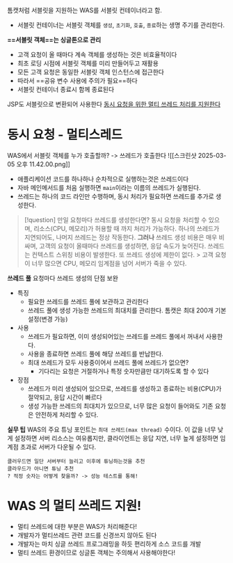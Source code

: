 톰캣처럼 서블릿을 지원하는 WAS를 서블릿 컨테이너라고 함.
- 서블릿 컨테이너는 서블릿 객체를 `생성`, `초기화`, `호출`, `종료`하는 생명 주기를 관리한다.

**==서블릿 객체==는 싱글톤으로 관리**
- 고객 요청이 올 때마다 계속 객체를 생성하는 것은 비효율적이다
- 최초 로딩 시점에 서블릿 객체를 미리 만들어두고 재활용
- 모든 고객 요청은 동일한 서블릿 객체 인스턴스에 접근한다
- 따라서 ==공유 변수 사용에 주의가 필요==하다
- 서블릿 컨테이너 종료시 함께 종료된다

JSP도 서블릿으로 변환되어 사용한다
<u>동시 요청을 위한 멀티 쓰레드 처리를 지원한다</u>


# 동시 요청 - 멀티스레드
WAS에서 서블릿 객체를 누가 호출할까? -> 쓰레드가 호출한다
![[스크린샷 2025-03-05 오후 11.42.00.png]]
- 애플리케이션 코드를 하나하나 순차적으로 실행하는것은 쓰레드이다
- 자바 메인메서드를 처음 실행하면 `main`이라는 이름의 쓰레드가 실행된다.
- 쓰레드는 하나의 코드 라인만 수행하며, 동시 처리가 필요하면 쓰레드를 추가로 생성한다.
> [!question] 만일 요청마다 쓰레드를 생성한다면?
> 동시 요청을 처리할 수 있으며, 리소스(CPU, 메모리)가 허용할 때 까지 처리가 가능하다.
> 하나의 쓰레드가 지연되어도, 나머지 쓰레드는 정상 작동한다.
> **그러나**
> 쓰레드 생성 비용은 매우 비싸며, 고객의 요청이 올때마다 쓰레드를 생성하면, 응답 속도가 늦어진다.
> 쓰레드는 컨텍스트 스위칭 비용이 발생한다.
> 또 쓰레드 생성에 제한이 없다. > 고객 요청이 너무 많으면 CPU, 메모리 임계점을 넘어 서버가 죽을 수 있다.

**쓰레드 풀**
요청마다 쓰레드 생성의 단점 보완
- 특징
	- 필요한 쓰레드를 쓰레드 풀에 보관하고 관리한다
	- 쓰레드 풀에 생성 가능한 쓰레드의 최대치를 관리한다. 톰캣은 최대 200개 기본 설정(변경 가능)
- 사용
	- 쓰레드가 필요하면, 이미 생성되어있는 쓰레드를 쓰레드 풀에서 꺼내서 사용한다.
	- 사용을 종료하면 쓰레드 풀에 해당 쓰레드를 반납한다.
	- 최대 쓰레드가 모두 사용중이어서 쓰레드 풀에 쓰레드가 없으면?
		- 기다리는 요청은 거절하거나 특정 숫자만큼만 대기하도록 할  수 있다
- 장점
	- 쓰레드가 미리 생성되어 있으므로, 쓰레드를 생성하고 종료하는 비용(CPU)가 절약되고, 응답 시간이 빠르다
	- 생성 가능한 쓰레드의 최대치가 있으므로, 너무 많은 요청이 들어와도 기존 요청은 안전하게 처리할 수 있다.

**실무 팁**
WAS의 주요 튜닝 포인트는 `최대 쓰레드(max thread)` 수이다.
이 값을 너무 낮게 설정하면 서버 리소스는 여유롭지만, 클라이언트는 응답 지연, 너무 높게 설정하면 임계점 초과로 서버가 다운될 수 있다.
```
클러우드면 일단 서버부터 늘리고 이후에 튜닝하는것을 추천
클라우드가 아니면 튜닝 추천
? 적정 숫자는 어떻게 찾을까? -> 성능 테스트를 통해!
```

# WAS 의 멀티 쓰레드  지원!
- 멀티 쓰레드에 대한 부분은 WAS가 처리해준다!
- 개발자가 멀티쓰레드 관련 코드를 신경쓰지 않아도 된다
- 개발자는 마치 싱글 쓰레드 프로그래밍을 하듯 편리하게 소스 코드를 개발
- 멀티 쓰레드 환경이므로 싱글톤 객체는 주의해서 사용해야한다!

